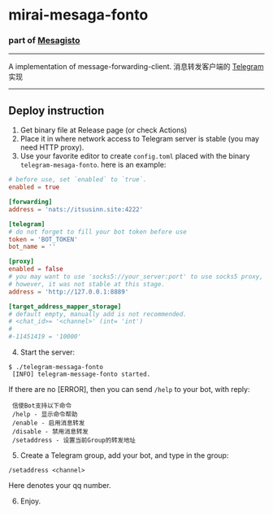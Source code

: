 # mirai-mesaga-fonto 
### part of [Mesagisto](https://github.com/MeowCat-Studio/mesagisto)

---


A implementation of message-forwarding-client.
消息转发客户端的 [Telegram](https://core.telegram.org) 实现

___

## Deploy instruction

 1. Get binary file at Release page (or check Actions)
 2. Place it in where network access to Telegram server is stable (you may need HTTP proxy).
 3. Use your favorite editor to create `config.toml` placed with the binary `telegram-mesaga-fonto`.
 here is an example:
 ```toml
# before use, set `enabled` to `true`.
enabled = true

[forwarding]
address = 'nats://itsusinn.site:4222'

[telegram]
# do not forget to fill your bot token before use
token = 'BOT_TOKEN'
bot_name = ''

[proxy]
enabled = false
# you may want to use 'socks5://your_server:port' to use socks5 proxy,
# however, it was not stable at this stage.
address = 'http://127.0.0.1:8889'

[target_address_mapper_storage]
# default empty, manually add is not recommended.
# <chat_id>= '<channel>' (int= 'int')
#
#-11451419 = '10000'
 ```
 4. Start the server:
 ```shell
 $ ./telegram-messaga-fonto
  [INFO] telegram-message-fonto started.	
 ```
 If there are no [ERROR], then you can send `/help` to your bot, with reply:
```text
 信使Bot支持以下命令
 /help - 显示命令帮助
 /enable - 启用消息转发
 /disable - 禁用消息转发
 /setaddress - 设置当前Group的转发地址
 ```
 5. Create a Telegram group, add your bot, and type in the group:

 `/setaddress <channel>`
 
 Here <channel> denotes your qq number.
 
 6. Enjoy.
